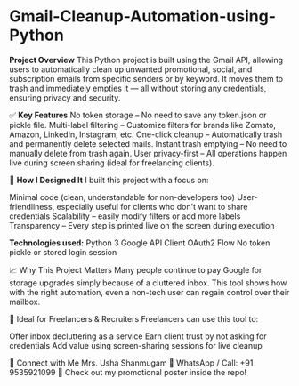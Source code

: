 # Gmail-Cleanup-Automation-using-Python

**Project Overview**
This Python project is built using the Gmail API, allowing users to automatically clean up unwanted promotional, social, and subscription emails from specific senders or by keyword. It moves them to trash and immediately empties it — all without storing any credentials, ensuring privacy and security.

✅ **Key Features**
No token storage – No need to save any token.json or pickle file.
Multi-label filtering – Customize filters for brands like Zomato, Amazon, LinkedIn, Instagram, etc.
One-click cleanup – Automatically trash and permanently delete selected mails.
Instant trash emptying – No need to manually delete from trash again.
User privacy-first – All operations happen live during screen sharing (ideal for freelancing clients).

🧠 **How I Designed It**
I built this project with a focus on:

Minimal code (clean, understandable for non-developers too)
User-friendliness, especially useful for clients who don't want to share credentials
Scalability – easily modify filters or add more labels
Transparency – Every step is printed live on the screen during execution

**Technologies used:**
Python 3
Google API Client
OAuth2 Flow
No token pickle or stored login session

📈 Why This Project Matters
Many people continue to pay Google for storage upgrades simply because of a cluttered inbox. This tool shows how with the right automation, even a non-tech user can regain control over their mailbox.

💼 Ideal for Freelancers & Recruiters
Freelancers can use this tool to:

Offer inbox decluttering as a service
Earn client trust by not asking for credentials
Add value using screen-sharing sessions for live cleanup

🔗 Connect with Me
Mrs. Usha Shanmugam
📱 WhatsApp / Call: +91 9535921099
🎨 Check out my promotional poster inside the repo!
